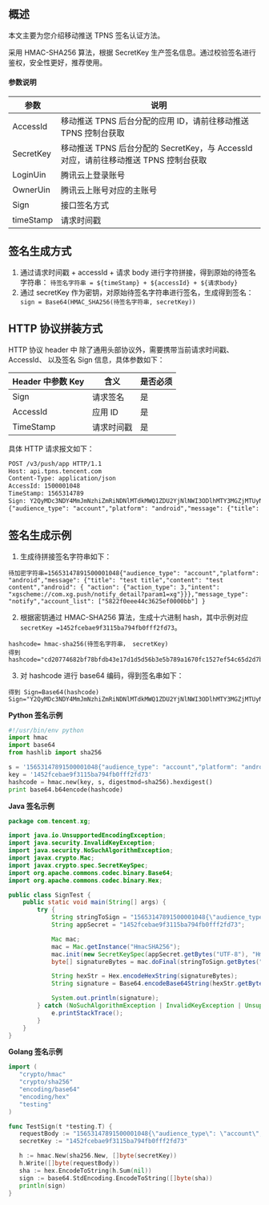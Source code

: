 
## 概述
本文主要为您介绍移动推送 TPNS 签名认证方法。

采用 HMAC-SHA256 算法，根据 SecretKey 生产签名信息。通过校验签名进行鉴权，安全性更好，推荐使用。


#### 参数说明

| 参数 | 说明 |
| --- | --- |
| AccessId | 移动推送 TPNS 后台分配的应用 ID，请前往移动推送 TPNS 控制台获取|
| SecretKey | 移动推送 TPNS 后台分配的 SecretKey，与 AccessId 对应，请前往移动推送 TPNS 控制台获取|
| LoginUin | 腾讯云上登录账号 |
| OwnerUin | 腾讯云上账号对应的主账号 |
| Sign | 接口签名方式 |
| timeStamp |      请求时间戳 |


## 签名生成方式

1. 通过请求时间戳 + accessId + 请求 body 进行字符拼接，得到原始的待签名字符串：
`待签名字符串 = ${timeStamp} + ${accessId} + ${请求body}`
2. 通过 secretKey 作为密钥，对原始待签名字符串进行签名，生成得到签名：
`sign = Base64(HMAC_SHA256(待签名字符串, secretKey))`

## HTTP 协议拼装方式

HTTP 协议 header 中 除了通用头部协议外，需要携带当前请求时间戳、 AccessId、 以及签名 Sign 信息，具体参数如下：

| Header  中参数 Key | 含义 | 是否必须 |
| --- | --- | --- |
| Sign | 请求签名 | 是 |
| AccessId | 应用 ID | 是 |
| TimeStamp | 请求时间戳 | 是 |

具体 HTTP 请求报文如下：
``` xml
POST /v3/push/app HTTP/1.1
Host: api.tpns.tencent.com
Content-Type: application/json
AccessId: 1500001048
TimeStamp: 1565314789
Sign: Y2QyMDc3NDY4MmJmNzhiZmRiNDNlMTdkMWQ1ZDU2YjNlNWI3ODlhMTY3MGZjMTUyN2VmNTRjNjVkMmQ3Yjc2ZA==
{"audience_type": "account","platform": "android","message": {"title": "test title","content": "test content","android": { "action": {"action_type": 3,"intent": "xgscheme://com.xg.push/notify_detail?param1=xg"}}},"message_type": "notify","account_list": ["5822f0eee44c3625ef0000bb"] }
```

## 签名生成示例

1. 生成待拼接签名字符串如下：
```
待加密字符串=15653147891500001048{"audience_type": "account","platform": "android","message": {"title": "test title","content": "test content","android": { "action": {"action_type": 3,"intent": "xgscheme://com.xg.push/notify_detail?param1=xg"}}},"message_type": "notify","account_list": ["5822f0eee44c3625ef0000bb"] }
```
2. 根据密钥通过 HMAC-SHA256 算法，生成十六进制 hash，其中示例对应`secretKey =1452fcebae9f3115ba794fb0fff2fd73`。
```
hashcode= hmac-sha256(待签名字符串， secretKey)
得到 hashcode="cd20774682bf78bfdb43e17d1d5d56b3e5b789a1670fc1527ef54c65d2d7b76d"
```
3. 对 hashcode 进行 base64 编码，得到签名串如下：
```
得到 Sign=Base64(hashcode)
Sign="Y2QyMDc3NDY4MmJmNzhiZmRiNDNlMTdkMWQ1ZDU2YjNlNWI3ODlhMTY3MGZjMTUyN2VmNTRjNjVkMmQ3Yjc2ZA=="
```

**Python 签名示例**
```python
#!/usr/bin/env python
import hmac
import base64
from hashlib import sha256

s = '15653147891500001048{"audience_type": "account","platform": "android","message": {"title": "test title","content": "test content","android": { "action": {"action_type": 3,"intent": "xgscheme://com.xg.push/notify_detail?param1=xg"}}},"message_type": "notify","account_list": ["5822f0eee44c3625ef0000bb"] }'
key = '1452fcebae9f3115ba794fb0fff2fd73'
hashcode = hmac.new(key, s, digestmod=sha256).hexdigest()
print base64.b64encode(hashcode)

```
**Java 签名示例**
```java
package com.tencent.xg;

import java.io.UnsupportedEncodingException;
import java.security.InvalidKeyException;
import java.security.NoSuchAlgorithmException;
import javax.crypto.Mac;
import javax.crypto.spec.SecretKeySpec;
import org.apache.commons.codec.binary.Base64;
import org.apache.commons.codec.binary.Hex;

public class SignTest {
    public static void main(String[] args) {
        try {
            String stringToSign = "15653147891500001048{\"audience_type\": \"account\",\"platform\": \"android\",\"message\": {\"title\": \"test title\",\"content\": \"test content\",\"android\": { \"action\": {\"action_type\": 3,\"intent\": \"xgscheme://com.xg.push/notify_detail?param1=xg\"}}},\"message_type\": \"notify\",\"account_list\": [\"5822f0eee44c3625ef0000bb\"] }";
            String appSecret = "1452fcebae9f3115ba794fb0fff2fd73";

            Mac mac;
            mac = Mac.getInstance("HmacSHA256");
            mac.init(new SecretKeySpec(appSecret.getBytes("UTF-8"), "HmacSHA256"));
            byte[] signatureBytes = mac.doFinal(stringToSign.getBytes("UTF-8"));

            String hexStr = Hex.encodeHexString(signatureBytes);
            String signature = Base64.encodeBase64String(hexStr.getBytes());

            System.out.println(signature);
        } catch (NoSuchAlgorithmException | InvalidKeyException | UnsupportedEncodingException e) {
            e.printStackTrace();
        }
    }
}

```
**Golang 签名示例**
``` go
import (
   "crypto/hmac"
   "crypto/sha256"
   "encoding/base64"
   "encoding/hex"
   "testing"
)

func TestSign(t *testing.T) {
   requestBody := "15653147891500001048{\"audience_type\": \"account\",\"platform\": \"android\",\"message\": {\"title\": \"test title\",\"content\": \"test content\",\"android\": { \"action\": {\"action_type\": 3,\"intent\": \"xgscheme://com.xg.push/notify_detail?param1=xg\"}}},\"message_type\": \"notify\",\"account_list\": [\"5822f0eee44c3625ef0000bb\"] }"
   secretKey := "1452fcebae9f3115ba794fb0fff2fd73"

   h := hmac.New(sha256.New, []byte(secretKey))
   h.Write([]byte(requestBody))
   sha := hex.EncodeToString(h.Sum(nil))
   sign := base64.StdEncoding.EncodeToString([]byte(sha))
   println(sign)
}

```
